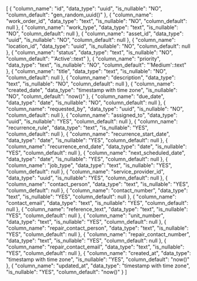 [
  {
    "column_name": "id",
    "data_type": "uuid",
    "is_nullable": "NO",
    "column_default": "gen_random_uuid()"
  },
  {
    "column_name": "work_order_id",
    "data_type": "text",
    "is_nullable": "NO",
    "column_default": null
  },
  {
    "column_name": "work_type",
    "data_type": "text",
    "is_nullable": "NO",
    "column_default": null
  },
  {
    "column_name": "asset_id",
    "data_type": "uuid",
    "is_nullable": "NO",
    "column_default": null
  },
  {
    "column_name": "location_id",
    "data_type": "uuid",
    "is_nullable": "NO",
    "column_default": null
  },
  {
    "column_name": "status",
    "data_type": "text",
    "is_nullable": "NO",
    "column_default": "'Active'::text"
  },
  {
    "column_name": "priority",
    "data_type": "text",
    "is_nullable": "NO",
    "column_default": "'Medium'::text"
  },
  {
    "column_name": "title",
    "data_type": "text",
    "is_nullable": "NO",
    "column_default": null
  },
  {
    "column_name": "description",
    "data_type": "text",
    "is_nullable": "NO",
    "column_default": null
  },
  {
    "column_name": "created_date",
    "data_type": "timestamp with time zone",
    "is_nullable": "NO",
    "column_default": "now()"
  },
  {
    "column_name": "due_date",
    "data_type": "date",
    "is_nullable": "NO",
    "column_default": null
  },
  {
    "column_name": "requested_by",
    "data_type": "uuid",
    "is_nullable": "NO",
    "column_default": null
  },
  {
    "column_name": "assigned_to",
    "data_type": "uuid",
    "is_nullable": "YES",
    "column_default": null
  },
  {
    "column_name": "recurrence_rule",
    "data_type": "text",
    "is_nullable": "YES",
    "column_default": null
  },
  {
    "column_name": "recurrence_start_date",
    "data_type": "date",
    "is_nullable": "YES",
    "column_default": null
  },
  {
    "column_name": "recurrence_end_date",
    "data_type": "date",
    "is_nullable": "YES",
    "column_default": null
  },
  {
    "column_name": "next_scheduled_date",
    "data_type": "date",
    "is_nullable": "YES",
    "column_default": null
  },
  {
    "column_name": "job_type",
    "data_type": "text",
    "is_nullable": "YES",
    "column_default": null
  },
  {
    "column_name": "service_provider_id",
    "data_type": "uuid",
    "is_nullable": "YES",
    "column_default": null
  },
  {
    "column_name": "contact_person",
    "data_type": "text",
    "is_nullable": "YES",
    "column_default": null
  },
  {
    "column_name": "contact_number",
    "data_type": "text",
    "is_nullable": "YES",
    "column_default": null
  },
  {
    "column_name": "contact_email",
    "data_type": "text",
    "is_nullable": "YES",
    "column_default": null
  },
  {
    "column_name": "reference_text",
    "data_type": "text",
    "is_nullable": "YES",
    "column_default": null
  },
  {
    "column_name": "unit_number",
    "data_type": "text",
    "is_nullable": "YES",
    "column_default": null
  },
  {
    "column_name": "repair_contact_person",
    "data_type": "text",
    "is_nullable": "YES",
    "column_default": null
  },
  {
    "column_name": "repair_contact_number",
    "data_type": "text",
    "is_nullable": "YES",
    "column_default": null
  },
  {
    "column_name": "repair_contact_email",
    "data_type": "text",
    "is_nullable": "YES",
    "column_default": null
  },
  {
    "column_name": "created_at",
    "data_type": "timestamp with time zone",
    "is_nullable": "YES",
    "column_default": "now()"
  },
  {
    "column_name": "updated_at",
    "data_type": "timestamp with time zone",
    "is_nullable": "YES",
    "column_default": "now()"
  }
]